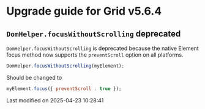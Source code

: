 # Upgrade guide for Grid v5.6.4

## `DomHelper.focusWithoutScrolling` deprecated
`DomHelper.focusWithoutScrolling` is deprecated because the native Element focus method now supports
the `preventScroll` option on all platforms.

```javascript
DomHelper.focusWithoutScrolling(myElement);
```

Should be changed to

```javascript
myElement.focus({ preventScroll : true });
```


<p class="last-modified">Last modified on 2025-04-23 10:28:41</p>